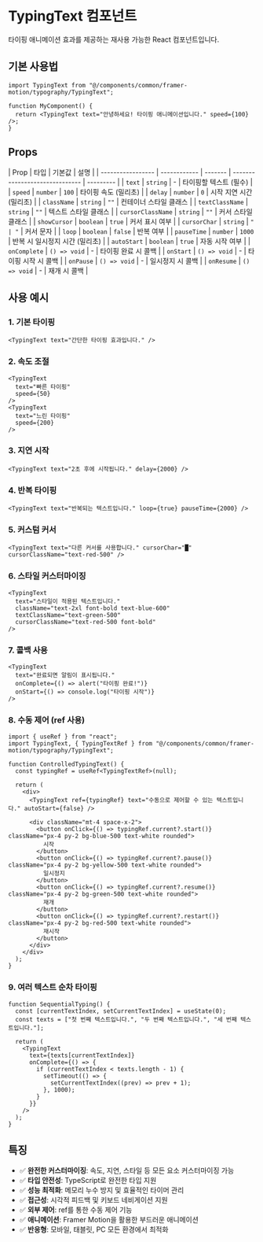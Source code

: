 # TypingText 컴포넌트

타이핑 애니메이션 효과를 제공하는 재사용 가능한 React 컴포넌트입니다.

## 기본 사용법

```tsx
import TypingText from "@/components/common/framer-motion/typography/TypingText";

function MyComponent() {
  return <TypingText text="안녕하세요! 타이핑 애니메이션입니다." speed={100} />;
}
```

## Props

| Prop              | 타입         | 기본값  | 설명                           |
| ----------------- | ------------ | ------- | ------------------------------ | --------- |
| `text`            | `string`     | -       | 타이핑할 텍스트 (필수)         |
| `speed`           | `number`     | `100`   | 타이핑 속도 (밀리초)           |
| `delay`           | `number`     | `0`     | 시작 지연 시간 (밀리초)        |
| `className`       | `string`     | `""`    | 컨테이너 스타일 클래스         |
| `textClassName`   | `string`     | `""`    | 텍스트 스타일 클래스           |
| `cursorClassName` | `string`     | `""`    | 커서 스타일 클래스             |
| `showCursor`      | `boolean`    | `true`  | 커서 표시 여부                 |
| `cursorChar`      | `string`     | `"      | "`                             | 커서 문자 |
| `loop`            | `boolean`    | `false` | 반복 여부                      |
| `pauseTime`       | `number`     | `1000`  | 반복 시 일시정지 시간 (밀리초) |
| `autoStart`       | `boolean`    | `true`  | 자동 시작 여부                 |
| `onComplete`      | `() => void` | -       | 타이핑 완료 시 콜백            |
| `onStart`         | `() => void` | -       | 타이핑 시작 시 콜백            |
| `onPause`         | `() => void` | -       | 일시정지 시 콜백               |
| `onResume`        | `() => void` | -       | 재개 시 콜백                   |

## 사용 예시

### 1. 기본 타이핑

```tsx
<TypingText text="간단한 타이핑 효과입니다." />
```

### 2. 속도 조절

```tsx
<TypingText
  text="빠른 타이핑"
  speed={50}
/>
<TypingText
  text="느린 타이핑"
  speed={200}
/>
```

### 3. 지연 시작

```tsx
<TypingText text="2초 후에 시작됩니다." delay={2000} />
```

### 4. 반복 타이핑

```tsx
<TypingText text="반복되는 텍스트입니다." loop={true} pauseTime={2000} />
```

### 5. 커스텀 커서

```tsx
<TypingText text="다른 커서를 사용합니다." cursorChar="█" cursorClassName="text-red-500" />
```

### 6. 스타일 커스터마이징

```tsx
<TypingText
  text="스타일이 적용된 텍스트입니다."
  className="text-2xl font-bold text-blue-600"
  textClassName="text-green-500"
  cursorClassName="text-red-500 font-bold"
/>
```

### 7. 콜백 사용

```tsx
<TypingText
  text="완료되면 알림이 표시됩니다."
  onComplete={() => alert("타이핑 완료!")}
  onStart={() => console.log("타이핑 시작")}
/>
```

### 8. 수동 제어 (ref 사용)

```tsx
import { useRef } from "react";
import TypingText, { TypingTextRef } from "@/components/common/framer-motion/typography/TypingText";

function ControlledTypingText() {
  const typingRef = useRef<TypingTextRef>(null);

  return (
    <div>
      <TypingText ref={typingRef} text="수동으로 제어할 수 있는 텍스트입니다." autoStart={false} />

      <div className="mt-4 space-x-2">
        <button onClick={() => typingRef.current?.start()} className="px-4 py-2 bg-blue-500 text-white rounded">
          시작
        </button>
        <button onClick={() => typingRef.current?.pause()} className="px-4 py-2 bg-yellow-500 text-white rounded">
          일시정지
        </button>
        <button onClick={() => typingRef.current?.resume()} className="px-4 py-2 bg-green-500 text-white rounded">
          재개
        </button>
        <button onClick={() => typingRef.current?.restart()} className="px-4 py-2 bg-red-500 text-white rounded">
          재시작
        </button>
      </div>
    </div>
  );
}
```

### 9. 여러 텍스트 순차 타이핑

```tsx
function SequentialTyping() {
  const [currentTextIndex, setCurrentTextIndex] = useState(0);
  const texts = ["첫 번째 텍스트입니다.", "두 번째 텍스트입니다.", "세 번째 텍스트입니다."];

  return (
    <TypingText
      text={texts[currentTextIndex]}
      onComplete={() => {
        if (currentTextIndex < texts.length - 1) {
          setTimeout(() => {
            setCurrentTextIndex((prev) => prev + 1);
          }, 1000);
        }
      }}
    />
  );
}
```

## 특징

- ✅ **완전한 커스터마이징**: 속도, 지연, 스타일 등 모든 요소 커스터마이징 가능
- ✅ **타입 안전성**: TypeScript로 완전한 타입 지원
- ✅ **성능 최적화**: 메모리 누수 방지 및 효율적인 타이머 관리
- ✅ **접근성**: 시각적 피드백 및 키보드 네비게이션 지원
- ✅ **외부 제어**: ref를 통한 수동 제어 기능
- ✅ **애니메이션**: Framer Motion을 활용한 부드러운 애니메이션
- ✅ **반응형**: 모바일, 태블릿, PC 모든 환경에서 최적화
